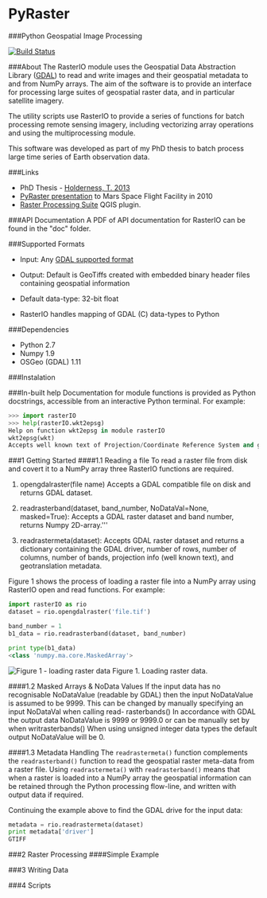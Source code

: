 PyRaster
========
###Python Geospatial Image Processing

[![Build Status](https://travis-ci.org/talltom/PyRaster.svg?branch=dev)](https://travis-ci.org/talltom/PyRaster)

###About
The RasterIO module uses the Geospatial Data Abstraction Library ([GDAL](http://gdal.org)) to read and write images and their geospatial metadata to and from NumPy arrays. The aim of the software is to provide an interface for processing large suites of geospatial raster data, and in particular satellite imagery.

The utility scripts use RasterIO to provide a series of functions for batch processing remote sensing imagery, including vectorizing array operations and using the multiprocessing module.

This software was developed as part of my PhD thesis to batch process large time series of Earth observation data.

###Links
* PhD Thesis - [Holderness, T. 2013](http://hdl.handle.net/10443/1856)
* [PyRaster presentation](https://tomholderness.files.wordpress.com/2012/12/holderness_asu_pyraster_pres_handout.pdf) to Mars Space Flight Facility in 2010
* [Raster Processing Suite](http://talltom.github.io/Raster-Processing-Suite/) QGIS plugin.

###API Documentation
A PDF of API documentation for RasterIO can be found in the "doc" folder.

###Supported Formats
* Input: Any [GDAL supported format](http://gdal.org/formats_list.html)
* Output: Default is GeoTiffs created with embedded binary header files containing geospatial information

* Default data-type: 32-bit float
* RasterIO handles mapping of GDAL (C) data-types to Python

###Dependencies
* Python 2.7
* Numpy 1.9
* OSGeo (GDAL) 1.11

###Instalation

###In-built help
Documentation for module functions is provided as Python docstrings, accessible from an interactive Python terminal. For example:

```python
>>> import rasterIO
>>> help(rasterIO.wkt2epsg)
Help on function wkt2epsg in module rasterIO
wkt2epsg(wkt)
Accepts well known text of Projection/Coordinate Reference System and generates EPSG code
```

###1 Getting Started
####1.1 Reading a file
To read a raster file from disk and covert it to a NumPy array three RasterIO functions are required.

1. opengdalraster(file name)
Accepts a GDAL compatible file on disk and returns GDAL dataset.

2. readrasterband(dataset, band_number, NoDataVal=None, masked=True):
Accepts a GDAL raster dataset and band number, returns Numpy 2D-array.'''

3. readrastermeta(dataset):
Accepts GDAL raster dataset and returns a dictionary containing the GDAL driver, number of rows, number of columns, number of bands, projection info (well known text), and geotranslation metadata.

Figure 1 shows the process of loading a raster file into a NumPy array using RasterIO open and read functions. For example:

```python
import rasterIO as rio
dataset = rio.opengdalraster('file.tif')

band_number = 1
b1_data = rio.readrasterband(dataset, band_number)

print type(b1_data)
<class 'numpy.ma.core.MaskedArray'>
```

![Figure 1 - loading raster data](https://raw.githubusercontent.com/talltom/PyRaster/dev/doc/diagrams/rasterIO_processing_flowline_read.jpg)
Figure 1. Loading raster data.

####1.2 Masked Arrays & NoData Values
If the input data has no recognisable NoDataValue (readable by GDAL) then the input NoDataValue is assumed to be 9999. This can be changed by manually specifying an input NoDataVal when calling read- rasterbands() In accordance with GDAL the output data NoDataValue is 9999 or 9999.0 or can be manually set by when writrasterbands() When using unsigned integer data types the default output NoDataValue will be 0.

####1.3 Metadata Handling
The `readrastermeta()` function complements the `readrasterband()` function to read the geospatial raster meta-data from a raster file. Using `readrastermeta()` with `readrasterband()` means that when a raster is loaded into a NumPy array the geospatial information can be retained through the Python processing flow-line, and written with output data if required.

Continuing the example above to find the GDAL drive for the input data:

```python
metadata = rio.readrastermeta(dataset)
print metadata['driver']
GTIFF
```

###2 Raster Processing
####Simple Example

###3 Writing Data

###4 Scripts
####
